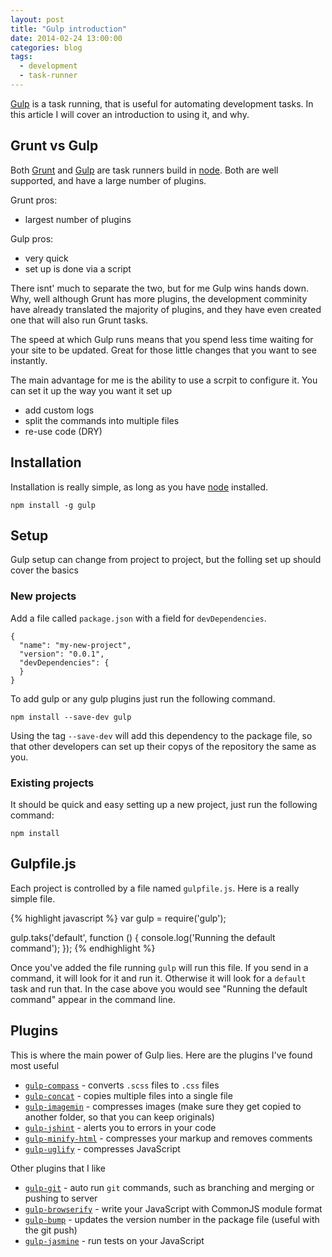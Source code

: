 ```yaml
---
layout: post
title: "Gulp introduction"
date: 2014-02-24 13:00:00
categories: blog
tags:
  - development
  - task-runner
---
```


[Gulp][gulp] is a task running, that is useful for automating development tasks. In this article I will cover an introduction to using it, and why.

## Grunt vs Gulp

Both [Grunt][grunt] and [Gulp][gulp] are task runners build in [node][node]. Both are well supported, and have a large number of plugins.

Grunt pros:

- largest number of plugins

Gulp pros:

- very quick
- set up is done via a script

There isnt' much to separate the two, but for me Gulp wins hands down. Why, well although Grunt has more plugins, the development comminity have already translated the majority of plugins, and they have even created one that will also run Grunt tasks.

The speed at which Gulp runs means that you spend less time waiting for your site to be updated. Great for those little changes that you want to see instantly.

The main advantage for me is the ability to use a scrpit to configure it. You can set it up the way you want it set up

- add custom logs
- split the commands into multiple files
- re-use code (DRY)

## Installation

Installation is really simple, as long as you have [node][node] installed.

    npm install -g gulp

## Setup

Gulp setup can change from project to project, but the folling set up should cover the basics

### New projects

Add a file called `package.json` with a field for `devDependencies`.

    {
      "name": "my-new-project",
      "version": "0.0.1",
      "devDependencies": {
      }
    }

To add gulp or any gulp plugins just run the following command.

    npm install --save-dev gulp

Using the tag `--save-dev` will add this dependency to the package file, so that other developers can set up their copys of the repository the same as you.

### Existing projects

It should be quick and easy setting up a new project, just run the following command:

    npm install

## Gulpfile.js

Each project is controlled by a file named `gulpfile.js`. Here is a really simple file.

{% highlight javascript %}
var gulp = require('gulp');

gulp.taks('default', function () {
  console.log('Running the default command');
});
{% endhighlight %}

Once you've added the file running `gulp` will run this file. If you send in a command, it will look for it and run it. Otherwise it will look for a `default` task and run that. In the case above you would see "Running the default command" appear in the command line.

## Plugins

This is where the main power of Gulp lies. Here are the plugins I've found most useful

- [`gulp-compass`][gCompass] - converts `.scss` files to `.css` files
- [`gulp-concat`][gConcat] - copies multiple files into a single file
- [`gulp-imagemin`][gImagemin] - compresses images (make sure they get copied to another folder, so that you can keep originals)
- [`gulp-jshint`][gJshint] - alerts you to errors in your code
- [`gulp-minify-html`][gMinifyhtml] - compresses your markup and removes comments
- [`gulp-uglify`][gUglify] - compresses JavaScript

Other plugins that I like

- [`gulp-git`][gGit] - auto run `git` commands, such as branching and merging or pushing to server
- [`gulp-browserify`][gBrowserify] - write your JavaScript with CommonJS module format
- [`gulp-bump`][gBump] - updates the version number in the package file (useful with the git push)
- [`gulp-jasmine`][gJasmine] - run tests on your JavaScript

[grunt]:        http://gruntjs.com/
[gulp]:         http://gulpjs.com/
[node]:         http://nodejs.org/
[gCompass]:     https://github.com/appleboy/gulp-compass
[gConcat]:      https://github.com/wearefractal/gulp-concat
[gImagemin]:    https://github.com/sindresorhus/gulp-imagemin
[gJshint]:      https://github.com/wearefractal/gulp-jshint
[gMinifyhtml]:  https://github.com/jonathanepollack/gulp-minify-html
[gUglify]:      https://github.com/terinjokes/gulp-uglify
[gGit]:         https://github.com/stevelacy/gulp-git
[gBrowserify]:  https://github.com/deepak1556/gulp-browserify
[gBump]:        https://github.com/stevelacy/gulp-bump
[gJasmine]:     https://github.com/sindresorhus/gulp-jasmine

